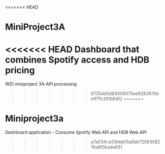 <<<<<<< HEAD
# MiniProject3A
<<<<<<< HEAD
Dashboard that combines Spotify access and HDB pricing
=======
WDI miniproject 3A-API processing
>>>>>>> 6735dd3d84009075ee928387bbb1f7fc261b84f2
=======
# Miniproject3a
Dashboard application - Consume Spotify Web API and HDB Web API
>>>>>>> a7a034ca33bbbf3a0bb7258308219a8f0bade831
